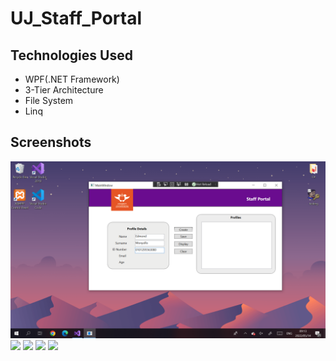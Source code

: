 # UJ_Staff_Portal
## Technologies Used

- WPF(.NET Framework)
- 3-Tier Architecture
- File System
- Linq

## Screenshots
<img src="./Screenshots/Screenshot (5).png" />
<img src="Screenshot (6).png" />
<img src="Screenshot (7).png" />
<img src="Screenshot (8).png" />
<img src="Screenshot (9).png" />


